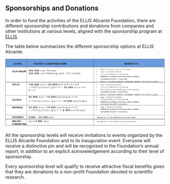 ## **Sponsorships and Donations**

In order to fund the activities of the ELLIS Alicante Foundation, there are different sponsorship contributions and donations from companies and other institutions at various levels, aligned with the sponsorship program at [ELLIS](https://ellis.eu/sponsorship).

The table below summarizes the different sponsorship options at ELLIS Alicante. 

![image-20201115181220994](image-20201115181220994.png)

All the sponsorship levels will receive invitations to events organized by the ELLIS Alicante Foundation and to its inauguration event. Everyone will receive a distinctive pin and will be recognized in the Foundation’s annual report, in addition to an explicit acknowledgement according to their level of sponsorship.

Every sponsorship level will qualify to receive attractive fiscal benefits given that they are donations to a non-profit Foundation devoted to scientific research.